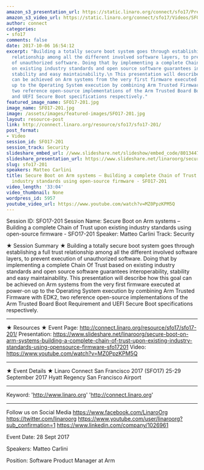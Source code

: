 ```yaml
---
amazon_s3_presentation_url: https://static.linaro.org/connect/sfo17/Presentations/SFO17-201%20Secure%20Boot%20on%20Arm%20systems.pdf
amazon_s3_video_url: https://static.linaro.org/connect/sfo17/Videos/SFO17-201%20Secure%20Boot%20on%20ARM%20systems%20-%20Building%20a....mp4
author: connect
categories:
- sfo17
comments: false
date: 2017-10-06 16:54:12
excerpt: "Building a totally secure boot system goes through establishing a full trust
  relationship among all the different involved software layers, to prevent execution
  of unauthorized software. Doing that by implementing a complete Chain Of Trust based
  on existing industry standards and open source software guarantees interoperability,
  stability and easy maintainability.\n This presentation will describe how this goal
  can be achieved on Arm systems from the very first firmware executed at power-on
  up to the Operating System execution by combining Arm Trusted Firmware with EDK2,
  two reference open-source implementations of the Arm Trusted Board Boot Requirement
  and UEFI Secure Boot specifications respectively."
featured_image_name: SFO17-201.jpg
image_name: SFO17-201.jpg
image: /assets/images/featured-images/SFO17-201.jpg
layout: resource-post
link: http://connect.linaro.org/resource/sfo17/sfo17-201/
post_format:
- Video
session_id: SFO17-201
session_track: Security
slideshare_embed_url: //www.slideshare.net/slideshow/embed_code/80134470
slideshare_presentation_url: https://www.slideshare.net/linaroorg/secure-boot-on-arm-systems-building-a-complete-chain-of-trust-upon-existing-industry-standards-using-opensource-firmware-sfo17201
slug: sfo17-201
speakers: Matteo Carlini
title: Secure Boot on Arm systems – Building a complete Chain of Trust upon existing
  industry standards using open-source firmware - SFO17-201
video_length: '33:04'
video_thumbnail: None
wordpress_id: 5957
youtube_video_url: https://www.youtube.com/watch?v=MZ0PpzKPM5Q
---
```


Session ID: SFO17-201
Session Name: Secure Boot on Arm systems – Building a complete Chain of Trust upon existing industry standards using open-source firmware - SFO17-201
Speaker: Matteo Carlini
Track: Security

★ Session Summary ★
Building a totally secure boot system goes through establishing a full trust relationship among all the different involved software layers, to prevent execution of unauthorized software. Doing that by implementing a complete Chain Of Trust based on existing industry standards and open source software guarantees interoperability, stability and easy maintainability.
This presentation will describe how this goal can be achieved on Arm systems from the very first firmware executed at power-on up to the Operating System execution by combining Arm Trusted Firmware with EDK2, two reference open-source implementations of the Arm Trusted Board Boot Requirement and UEFI Secure Boot specifications respectively.

---

★ Resources ★
Event Page: http://connect.linaro.org/resource/sfo17/sfo17-201/
Presentation: https://www.slideshare.net/linaroorg/secure-boot-on-arm-systems-building-a-complete-chain-of-trust-upon-existing-industry-standards-using-opensource-firmware-sfo17201
Video: https://www.youtube.com/watch?v=MZ0PpzKPM5Q

---

★ Event Details ★
Linaro Connect San Francisco 2017 (SFO17)
25-29 September 2017
Hyatt Regency San Francisco Airport

---

Keyword:
'http://www.linaro.org'
'http://connect.linaro.org'

---

Follow us on Social Media
https://www.facebook.com/LinaroOrg
https://twitter.com/linaroorg
https://www.youtube.com/user/linaroorg?sub_confirmation=1
https://www.linkedin.com/company/1026961

Event Date: 28 Sept 2017

Speakers: Matteo Carlini

Position: Software Product Manager at Arm